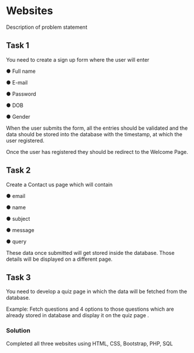 # Websites

Description of problem statement

## Task 1

You need to create a sign up form where the user will enter

●       Full name

●       E-mail

●       Password

●       DOB 

●       Gender 

When the user submits the form, all the entries should be validated and the data should be stored into the database with the timestamp, at which the user registered.

Once the user has registered they should be redirect to the Welcome Page.

## Task 2

Create a Contact us page which will contain

●       email

●       name

●       subject

●       message 

●       query

These data once submitted will get stored inside the database.
Those details will be displayed on a different page.

## Task 3

You need to develop a quiz page in which the data will be fetched from the database.

Example: Fetch questions and 4 options to those questions which are already stored in database and display it on the quiz page .

### Solution
Completed all three websites using HTML, CSS, Bootstrap, PHP, SQL